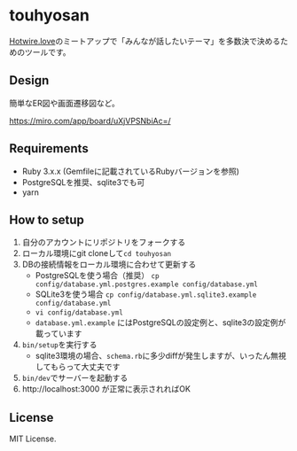 # touhyosan

[Hotwire.love](https://hotwire-love.connpass.com/)のミートアップで「みんなが話したいテーマ」を多数決で決めるためのツールです。

## Design 

簡単なER図や画面遷移図など。

https://miro.com/app/board/uXjVPSNbiAc=/

## Requirements

- Ruby 3.x.x (Gemfileに記載されているRubyバージョンを参照)
- PostgreSQLを推奨、sqlite3でも可
- yarn

## How to setup 

1. 自分のアカウントにリポジトリをフォークする
1. ローカル環境にgit cloneして`cd touhyosan`
1. DBの接続情報をローカル環境に合わせて更新する　
   - PostgreSQLを使う場合（推奨） `cp config/database.yml.postgres.example config/database.yml`
   - SQLite3を使う場合 `cp config/database.yml.sqlite3.example config/database.yml`
   - `vi config/database.yml`
   - `database.yml.example` にはPostgreSQLの設定例と、sqlite3の設定例が載っています
1. `bin/setup`を実行する
   - sqlite3環境の場合、`schema.rb`に多少diffが発生しますが、いったん無視してもらって大丈夫です
1. `bin/dev`でサーバーを起動する
1. http://localhost:3000 が正常に表示されればOK

## License 

MIT License.
